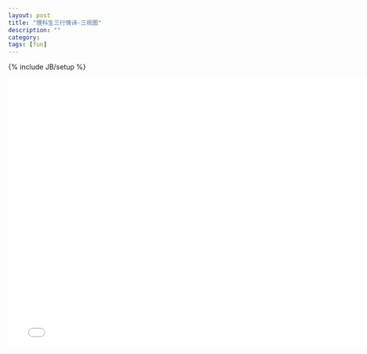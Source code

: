 ```yaml
---
layout: post
title: "理科生三行情诗-三视图"
description: ""
category:
tags: [fun]
---
```

{% include JB/setup %}
<iframe src="/demo/three-view" width="770" height="550" scrolling="no" frameborder="0"></iframe>
